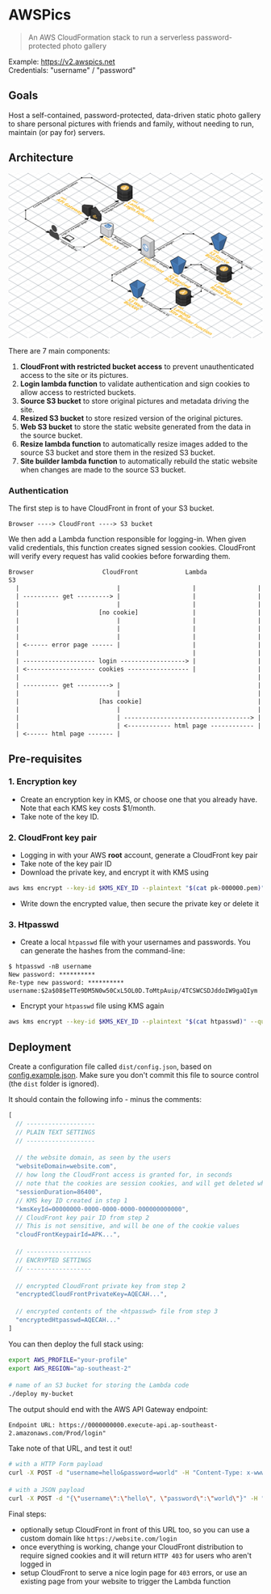 # AWSPics

> An AWS CloudFormation stack to run a serverless password-protected photo
  gallery

Example: <https://v2.awspics.net>  
Credentials: "username" / "password"

## Goals

Host a self-contained, password-protected, data-driven static photo gallery to
share personal pictures with friends and family, without needing to run,
maintain (or pay for) servers.

## Architecture

![](assets/architecture.png)

There are 7 main components:

1. **CloudFront with restricted bucket access** to prevent unauthenticated
   access to the site or its pictures.
2. **Login lambda function** to validate authentication and sign cookies to
   allow access to restricted buckets.
3. **Source S3 bucket** to store original pictures and metadata driving the
   site.
4. **Resized S3 bucket** to store resized version of the original pictures.
5. **Web S3 bucket** to store the static website generated from the data in the
   source bucket.
6. **Resize lambda function** to automatically resize images added to the source
   S3 bucket and store them in the resized S3 bucket.
7. **Site builder lambda function** to automatically rebuild the static website
   when changes are made to the source S3 bucket.

### Authentication

The first step is to have CloudFront in front of your S3 bucket.

```
Browser ----> CloudFront ----> S3 bucket
```

We then add a Lambda function responsible for logging-in.
When given valid credentials, this function creates signed session cookies.
CloudFront will verify every request has valid cookies before forwarding them.

```
Browser                   CloudFront             Lambda              S3
  |                           |                    |                 |
  | ---------- get ---------> |                    |                 |
  |                           |                    |                 |
  |                      [no cookie]               |                 |
  |                           |                    |                 |
  |                           |                    |                 |
  |                           |                    |                 |
  | <------ error page ------ |                    |                 |
  |                                                |                 |
  | -------------------- login ------------------> |                 |
  | <------------------- cookies ----------------- |                 |
  |                                                                  |
  | ---------- get ---------> |                                      |
  |                           |                                      |
  |                      [has cookie]                                |
  |                           |                                      |
  |                           | -----------------------------------> |
  |                           | <------------ html page ------------ |
  | <------ html page ------- |
```

## Pre-requisites

### 1. Encryption key

- Create an encryption key in KMS, or choose one that you already have. Note that each KMS key costs $1/month.
- Take note of the key ID.

### 2. CloudFront key pair

- Logging in with your AWS **root** account, generate a CloudFront key pair
- Take note of the key pair ID
- Download the private key, and encrypt it with KMS using

```bash
aws kms encrypt --key-id $KMS_KEY_ID --plaintext "$(cat pk-000000.pem)" --query CiphertextBlob --output text
```

- Write down the encrypted value, then secure the private key or delete it

### 3. Htpasswd

- Create a local `htpasswd` file with your usernames and passwords. You can generate the hashes from the command-line:

```
$ htpasswd -nB username
New password: **********
Re-type new password: **********
username:$2a$08$eTTe9DM5N0w50CxL5OL0D.ToMtpAuip/4TCSWCSDJddoIW9gaQIym
```

- Encrypt your `htpasswd` file using KMS again

```bash
aws kms encrypt --key-id $KMS_KEY_ID --plaintext "$(cat htpasswd)" --query CiphertextBlob --output text
```

## Deployment

Create a configuration file called `dist/config.json`, based on [config.example.json](config.example.json).
Make sure you don't commit this file to source control (the `dist` folder is ignored).

It should contain the following info - minus the comments:

```js
[
  // -------------------
  // PLAIN TEXT SETTINGS
  // -------------------

  // the website domain, as seen by the users
  "websiteDomain=website.com",
  // how long the CloudFront access is granted for, in seconds
  // note that the cookies are session cookies, and will get deleted when the browser is closed anyway
  "sessionDuration=86400",
  // KMS key ID created in step 1
  "kmsKeyId=00000000-0000-0000-0000-000000000000",
  // CloudFront key pair ID from step 2
  // This is not sensitive, and will be one of the cookie values
  "cloudFrontKeypairId=APK...",

  // ------------------
  // ENCRYPTED SETTINGS
  // ------------------

  // encrypted CloudFront private key from step 2
  "encryptedCloudFrontPrivateKey=AQECAH...",

  // encrypted contents of the <htpasswd> file from step 3
  "encryptedHtpasswd=AQECAH..."
]
```

You can then deploy the full stack using:

```bash
export AWS_PROFILE="your-profile"
export AWS_REGION="ap-southeast-2"

# name of an S3 bucket for storing the Lambda code
./deploy my-bucket
```

The output should end with the AWS API Gateway endpoint:

```
Endpoint URL: https://0000000000.execute-api.ap-southeast-2.amazonaws.com/Prod/login"
```

Take note of that URL, and test it out!

```bash
# with a HTTP Form payload
curl -X POST -d "username=hello&password=world" -H "Content-Type: x-www-form-encoded" -i "https://0000000000.execute-api.ap-southeast-2.amazonaws.com/Prod/login"

# with a JSON payload
curl -X POST -d "{\"username\":\"hello\", \"password\":\"world\"}" -H "Content-Type: application/json" -i "https://0000000000.execute-api.ap-southeast-2.amazonaws.com/Prod/login"
```

Final steps:

- optionally setup CloudFront in front of this URL too, so you can use a custom domain like `https://website.com/login`
- once everything is working, change your CloudFront distribution to require signed cookies
and it will return `HTTP 403` for users who aren't logged in
- setup CloudFront to serve a nice login page for `403` errors, or use an existing page from your website to trigger the Lambda function
